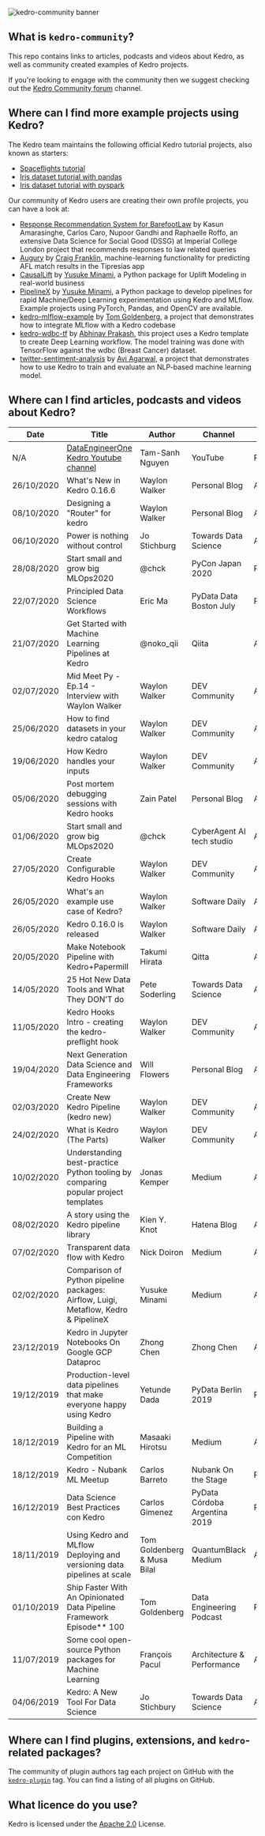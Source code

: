 ![kedro-community banner](./artwork/kedro-community-wide-grey.png)

## What is `kedro-community`?

This repo contains links to articles, podcasts and videos about Kedro, as well as community created examples of Kedro projects. 

If you're looking to engage with the community then we suggest checking out the [Kedro Community forum](https://discourse.kedro.community/) channel.

## Where can I find more example projects using Kedro?

The Kedro team maintains the following official Kedro tutorial projects, also known as starters:
- [Spaceflights tutorial](https://github.com/quantumblacklabs/kedro-starter-spaceflights)
- [Iris dataset tutorial with pandas](https://github.com/quantumblacklabs/kedro-starter-pandas-iris)
- [Iris dataset tutorial with pyspark](https://github.com/quantumblacklabs/kedro-starter-pyspark-iris)

Our community of Kedro users are creating their own profile projects, you can have a look at:

- [Response Recommendation System for BarefootLaw](https://github.com/dssg/barefoot-winnie-public) by Kasun Amarasinghe, Carlos Caro, Nupoor Gandhi and Raphaelle Roffo, an extensive Data Science for Social Good (DSSG) at Imperial College London project that recommends responses to law related queries
- [Augury](https://github.com/tipresias/augury) by [Craig Franklin](https://github.com/cfranklin11), machine-learning functionality for predicting AFL match results in the Tipresias app
- [CausalLift](https://github.com/Minyus/causallift) by [Yusuke Minami](https://github.com/Minyus), a Python package for Uplift Modeling in real-world business
- [PipelineX](https://github.com/Minyus/pipelinex) by [Yusuke Minami](https://github.com/Minyus), a Python package to develop pipelines for rapid Machine/Deep Learning experimentation using Kedro and MLflow. Example projects using PyTorch, Pandas, and OpenCV are available.
- [kedro-mlflow-example](https://github.com/tgoldenberg/kedro-mlflow-example) by [Tom Goldenberg](https://github.com/tgoldenberg), a project that demonstrates how to integrate MLflow with a Kedro codebase
- [kedro-wdbc-tf](https://github.com/abhinavsp0730/kedro-wdbc-tf) by [Abhinav Prakash](https://github.com/abhinavsp0730), this project uses a Kedro template to create Deep Learning workflow. The model training was done with TensorFlow  against the wdbc (Breast Cancer) dataset.
- [twitter-sentiment-analysis](https://github.com/avidiotic/twitter-sentiment-analysis/blob/main/README.md) by [Avi Agarwal](https://github.com/avidiotic), a project that demonstrates how to use Kedro to train and evaluate an NLP-based machine learning model.

## Where can I find articles, podcasts and videos about Kedro? 

| Date       | Title                                                                               | Author                      | Channel                      | Format       | Language   | URL                                                                                                                               |
|------------|-------------------------------------------------------------------------------------|-----------------------------|-------------------------------|--------------|------------|-----------------------------------------------------------------------------------------------------------------------------------|
| N/A        | [DataEngineerOne Kedro Youtube channel](https://youtube.com/c/DataEngineerOne)                                               | Tam-Sanh Nguyen             | YouTube                       | Recording    | English    |                                                                                              |
| 26/10/2020 | What's New in Kedro 0.16.6                                                          | Waylon Walker               | Personal Blog                 | Article      | English    | https://dev.to/waylonwalker/what-s-new-in-kedro-0-16-6-397f                                                                       |
| 08/10/2020 | Designing a "Router" for kedro                                                      | Waylon Walker               | Personal Blog                 | Article      | English    | https://waylonwalker.com/blog/designing-kedro-router                                                                              |
| 06/10/2020 | Power is nothing without control                                                    | Jo Stichburg                | Towards Data Science          | Article      | English    | https://towardsdatascience.com/power-is-nothing-without-control-aa43523745b6                                                      |
| 28/08/2020 | Start small and grow big MLOps2020                                                  | @chck                       | PyCon Japan 2020              | Presentation | Japanese   | https://speakerdeck.com/chck/sok-xiao-sakushi-meteda-kikuyu-terumlops2020                                                         |
| 22/07/2020 | Principled Data Science Workflows                                                   | Eric Ma                     | PyData Data Boston July       | Recording    | English    | https://youtu.be/Dx2vG6qmtPs                                                                                                      |
| 21/07/2020 | Get Started with Machine Learning Pipelines at Kedro                                | @noko_qii                   | Qiita                         | Article      | Japanese   | https://qiita.com/noko_qii/items/2395d3a3dbcd9410e5e7                                                                             |
| 02/07/2020 | Mid Meet Py - Ep.14 - Interview with Waylon Walker                                  | Waylon Walker               | DEV Community                 | Article      | English    | https://dev.to/midmeetpy/mid-meet-py-ep-14-interview-with-waylon-walker-2h01                                                      |
| 25/06/2020 | How to find datasets in your kedro catalog                                          | Waylon Walker               | DEV Community                 | Article      | English    | https://dev.to/waylonwalker/how-to-find-datasets-in-your-kedro-catalog-5a4b                                                       |
| 19/06/2020 | How Kedro handles your inputs                                                       | Waylon Walker               | DEV Community                 | Article      | English    | https://dev.to/waylonwalker/how-kedro-handles-your-inputs-162i                                                                    |
| 05/06/2020 | Post mortem debugging sessions with Kedro hooks                                     | Zain Patel                  | Personal Blog                 | Article      | English    | https://zainp.com/kedro-debugging-hooks/                                                                                          |
| 01/06/2020 | Start small and grow big MLOps2020                                                  | @chck                       | CyberAgent AI tech studio     | Article      | Japanese   | https://cyberagent.ai/blog/research/12898/                                                                                        |
| 27/05/2020 | Create Configurable Kedro Hooks                                                     | Waylon Walker               | DEV Community                 | Article      | English    | https://dev.to/waylonwalker/create-configurable-kedro-hooks-4k34                                                                  |
| 26/05/2020 | What's an example use case of Kedro?                                                | Waylon Walker               | Software Daily                | Article      | English    | https://www.softwaredaily.com/topic/kedro/question/5ecd36859f3c7b002d7dc16f                                                       |
| 26/05/2020 | Kedro 0.16.0 is released                                                            | Waylon Walker               | Software Daily                | Article      | English    | https://www.softwaredaily.com/topic/kedro/question/5ecd420c9f3c7b002d7dc17c                                                       |
| 20/05/2020 | Make Notebook Pipeline with Kedro+Papermill                                         | Takumi Hirata               | Qitta                         | Article      | Japanese   | https://qiita.com//hrappuccino/items/584c22c3cd5a2f0247d8                                                                         |
| 14/05/2020 | 25 Hot New Data Tools and What They DON’T do                                        | Pete Soderling              | Towards Data Science          | Article      | English    | https://towardsdatascience.com/25-hot-new-data-tools-and-what-they-dont-do-31bf23bd8e56                                           |
| 11/05/2020 | Kedro Hooks Intro - creating the kedro-preflight hook                               | Waylon Walker               | DEV Community                 | Article      | English    | https://dev.to/waylonwalker/creating-the-kedro-preflight-hook-29f2                                                                |
| 19/04/2020 | Next Generation Data Science and Data Engineering Frameworks                        | Will Flowers                | Personal Blog                 | Article      | English    | https://medium.com/@will_flwrs/python-data-engineering-tools-the-next-generation-354e00f2f060                                     |
| 02/03/2020 | Create New Kedro Pipeline (kedro new)                                               | Waylon Walker               | DEV Community                 | Article      | English    | https://dev.to/waylonwalker/create-new-kedro-pipeline-5dcd                                                                        |
| 24/02/2020 | What is Kedro (The Parts)                                                           | Waylon Walker               | DEV Community                 | Article      | English    | https://dev.to/waylonwalker/what-is-kedro-lob                                                                                     |
| 10/02/2020 | Understanding best-practice Python tooling by comparing popular project templates   | Jonas Kemper                | Medium                        | Article      | English    | https://medium.com/@jonas.r.kemper/understanding-best-practice-python-tooling-by-comparing-popular-project-templates-6eba49229106 |
| 08/02/2020 | A story using the Kedro pipeline library                                            | Kien Y. Knot                | Hatena Blog                   | Article      | Japanese   | http://socinuit.hatenablog.com/entry/2020/02/08/210423                                                                            |
| 07/02/2020 | Transparent data flow with Kedro                                                    | Nick Doiron                 | Medium                        | Article      | English    | https://medium.com/@mapmeld/transparent-data-flow-with-kedro-eba842de4eb2                                                         |
| 02/02/2020 | Comparison of Python pipeline packages: Airflow, Luigi, Metaflow, Kedro & PipelineX | Yusuke Minami               | Medium                        | Article      | Japanese   | https://medium.com/@Minyus86/comparison-of-pipeline-workflow-packages-airflow-luigi-gokart-metaflow-kedro-pipelinex-5daf57c17e7   |
| 23/12/2019 | Kedro in Jupyter Notebooks On Google GCP Dataproc                                   | Zhong Chen                  | Zhong Chen                    | Article      | English    | https://medium.com/@zhongchen/kedro-in-jupyter-notebooks-on-google-gcp-dataproc-31d5f45ad235                                      |
| 19/12/2019 | Production-level data pipelines that make everyone happy using Kedro                | Yetunde Dada                | PyData Berlin 2019            | Recording    | English    | https://youtu.be/OFObles2CJs                                                                                                      |
| 18/12/2019 | Building a Pipeline with Kedro for an ML Competition                                | Masaaki Hirotsu             | Medium                        | Article      | Japanese   | https://medium.com/mhiro2/building-pipeline-with-kedro-for-ml-competition-63e1db42d179                                            |
| 18/12/2019 | Kedro - Nubank ML Meetup                                                            | Carlos Barreto              | Nubank On the Stage           | Recording    | Portuguese | https://youtu.be/clBgxmDsSjI                                                                                                      |
| 16/12/2019 | Data Science Best Practices con Kedro                                               | Carlos Gimenez              | PyData Córdoba Argentina 2019 | Recording    | Spanish    | https://youtu.be/_0kMmRfltEQ                                                                                                      |
| 18/11/2019 | Using Kedro and MLflow Deploying and versioning data pipelines at scale             | Tom Goldenberg & Musa Bilal | QuantumBlack Medium           | Article      | English    | https://medium.com/@QuantumBlack/deploying-and-versioning-data-pipelines-at-scale-942b1d81b5f5                                    |
| 01/10/2019 | Ship Faster With An Opinionated Data Pipeline Framework Episode** 100               | Tom Goldenberg              | Data Engineering Podcast      | Podcast      | English    | https://www.dataengineeringpodcast.com/kedro-data-pipeline-episode-100/                                                           |
| 11/07/2019 | Some cool open-source Python packages for Machine Learning                          | François Pacul              | Architecture & Performance    | Article      | English    | https://aetperf.github.io/2019/07/11/Some-cool-open-source-Python-packages-for-Machine-Learning.html                              |
| 04/06/2019 | Kedro: A New Tool For Data Science                                                  | Jo Stichbury                | Towards Data Science          | Article      | English    | https://towardsdatascience.com/kedro-prepare-to-pimp-your-pipeline-f8f68c263466                                                   |

## Where can I find plugins, extensions, and `kedro`-related packages?

The community of plugin authors tag each project on GitHub with the [`kedro-plugin`](https://github.com/topics/kedro-plugin) tag.  You can find a listing of all plugins on GitHub.

## What licence do you use?

Kedro is licensed under the [Apache 2.0](https://github.com/quantumblacklabs/kedro-example/blob/master/LICENSE.md) License.
